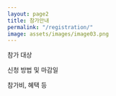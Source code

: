 ```yaml
---
layout: page2
title: 참가안내
permalink: "/registration/"
image: assets/images/image03.png
---
```


참가 대상

신청 방법 및 마감일

참가비, 혜택 등

